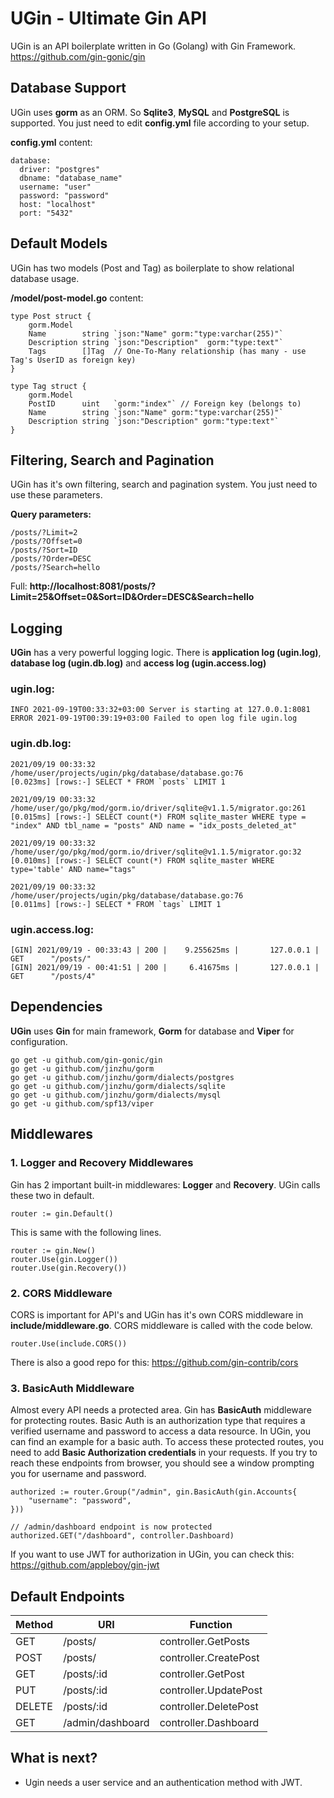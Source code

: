# UGin - Ultimate Gin API
UGin is an API boilerplate written in Go (Golang) with Gin Framework. https://github.com/gin-gonic/gin

## Database Support
UGin uses **gorm** as an ORM. So **Sqlite3**, **MySQL** and **PostgreSQL** is supported. You just need to edit **config.yml** file according to your setup. 

**config.yml** content:
```
database:
  driver: "postgres"
  dbname: "database_name"
  username: "user"
  password: "password"
  host: "localhost"
  port: "5432"
```

## Default Models
UGin has two models (Post and Tag) as boilerplate to show relational database usage.

**/model/post-model.go** content:
```
type Post struct {
	gorm.Model
	Name        string `json:"Name" gorm:"type:varchar(255)"`
	Description string `json:"Description"  gorm:"type:text"`
	Tags        []Tag  // One-To-Many relationship (has many - use Tag's UserID as foreign key)
}

type Tag struct {
	gorm.Model
	PostID      uint   `gorm:"index"` // Foreign key (belongs to)
	Name        string `json:"Name" gorm:"type:varchar(255)"`
	Description string `json:"Description" gorm:"type:text"`
}
```

## Filtering, Search and Pagination
UGin has it's own filtering, search and pagination system. You just need to use these parameters.

**Query parameters:**
```
/posts/?Limit=2
/posts/?Offset=0
/posts/?Sort=ID
/posts/?Order=DESC
/posts/?Search=hello
```

Full: **http://localhost:8081/posts/?Limit=25&Offset=0&Sort=ID&Order=DESC&Search=hello**

## Logging
**UGin** has a very powerful logging logic. There is **application log (ugin.log)**, **database log (ugin.db.log)** and **access log (ugin.access.log)**

### ugin.log:
```
INFO 2021-09-19T00:33:32+03:00 Server is starting at 127.0.0.1:8081
ERROR 2021-09-19T00:39:19+03:00 Failed to open log file ugin.log
```
### ugin.db.log:
```
2021/09/19 00:33:32 /home/user/projects/ugin/pkg/database/database.go:76
[0.023ms] [rows:-] SELECT * FROM `posts` LIMIT 1

2021/09/19 00:33:32 /home/user/go/pkg/mod/gorm.io/driver/sqlite@v1.1.5/migrator.go:261
[0.015ms] [rows:-] SELECT count(*) FROM sqlite_master WHERE type = "index" AND tbl_name = "posts" AND name = "idx_posts_deleted_at"

2021/09/19 00:33:32 /home/user/go/pkg/mod/gorm.io/driver/sqlite@v1.1.5/migrator.go:32
[0.010ms] [rows:-] SELECT count(*) FROM sqlite_master WHERE type='table' AND name="tags"

2021/09/19 00:33:32 /home/user/projects/ugin/pkg/database/database.go:76
[0.011ms] [rows:-] SELECT * FROM `tags` LIMIT 1
```
### ugin.access.log:
```
[GIN] 2021/09/19 - 00:33:43 | 200 |    9.255625ms |       127.0.0.1 | GET      "/posts/"
[GIN] 2021/09/19 - 00:41:51 | 200 |     6.41675ms |       127.0.0.1 | GET      "/posts/4"
```

## Dependencies
**UGin** uses **Gin** for main framework, **Gorm** for database and **Viper** for configuration.
```
go get -u github.com/gin-gonic/gin
go get -u github.com/jinzhu/gorm
go get -u github.com/jinzhu/gorm/dialects/postgres
go get -u github.com/jinzhu/gorm/dialects/sqlite
go get -u github.com/jinzhu/gorm/dialects/mysql
go get -u github.com/spf13/viper
```
## Middlewares
### 1. Logger and Recovery Middlewares
Gin has 2 important built-in middlewares: **Logger** and **Recovery**. UGin calls these two in default.
```
router := gin.Default()
```

This is same with the following lines.
```
router := gin.New()
router.Use(gin.Logger())
router.Use(gin.Recovery())
```

### 2. CORS Middleware
CORS is important for API's and UGin has it's own CORS middleware in **include/middleware.go**. CORS middleware is called with the code below.
```
router.Use(include.CORS())
```
There is also a good repo for this: https://github.com/gin-contrib/cors

### 3. BasicAuth Middleware
Almost every API needs a protected area. Gin has **BasicAuth** middleware for protecting routes. Basic Auth is an authorization type that requires a verified username and password to access a data resource. In UGin, you can find an example for a basic auth. To access these protected routes, you need to add **Basic Authorization credentials** in your requests. If you try to reach these endpoints from browser, you should see a window prompting you for username and password.

```
authorized := router.Group("/admin", gin.BasicAuth(gin.Accounts{
    "username": "password",
}))

// /admin/dashboard endpoint is now protected
authorized.GET("/dashboard", controller.Dashboard)
```

If you want to use JWT for authorization in UGin, you can check this: https://github.com/appleboy/gin-jwt

## Default Endpoints
| Method | URI              | Function               |
|--------|------------------|------------------------|
| GET    | /posts/          | controller.GetPosts    |
| POST   | /posts/          | controller.CreatePost  |
| GET    | /posts/:id       | controller.GetPost     |
| PUT    | /posts/:id       | controller.UpdatePost  |
| DELETE | /posts/:id       | controller.DeletePost  |
| GET    | /admin/dashboard | controller.Dashboard   |

## What is next?
- Ugin needs a user service and an authentication method with JWT.